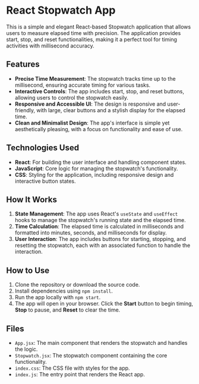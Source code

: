 # React Stopwatch App

This is a simple and elegant React-based Stopwatch application that allows users to measure elapsed time with precision. The application provides start, stop, and reset functionalities, making it a perfect tool for timing activities with millisecond accuracy.

## Features

- **Precise Time Measurement**: The stopwatch tracks time up to the millisecond, ensuring accurate timing for various tasks.
- **Interactive Controls**: The app includes start, stop, and reset buttons, allowing users to control the stopwatch easily.
- **Responsive and Accessible UI**: The design is responsive and user-friendly, with large, clear buttons and a stylish display for the elapsed time.
- **Clean and Minimalist Design**: The app's interface is simple yet aesthetically pleasing, with a focus on functionality and ease of use.

## Technologies Used

- **React**: For building the user interface and handling component states.
- **JavaScript**: Core logic for managing the stopwatch's functionality.
- **CSS**: Styling for the application, including responsive design and interactive button states.

## How It Works

1. **State Management**: The app uses React's `useState` and `useEffect` hooks to manage the stopwatch's running state and the elapsed time.
2. **Time Calculation**: The elapsed time is calculated in milliseconds and formatted into minutes, seconds, and milliseconds for display.
3. **User Interaction**: The app includes buttons for starting, stopping, and resetting the stopwatch, each with an associated function to handle the interaction.

## How to Use

1. Clone the repository or download the source code.
2. Install dependencies using `npm install`.
3. Run the app locally with `npm start`.
4. The app will open in your browser. Click the **Start** button to begin timing, **Stop** to pause, and **Reset** to clear the time.

## Files

- `App.jsx`: The main component that renders the stopwatch and handles the logic.
- `Stopwatch.jsx`: The stopwatch component containing the core functionality.
- `index.css`: The CSS file with styles for the app.
- `index.js`: The entry point that renders the React app.
